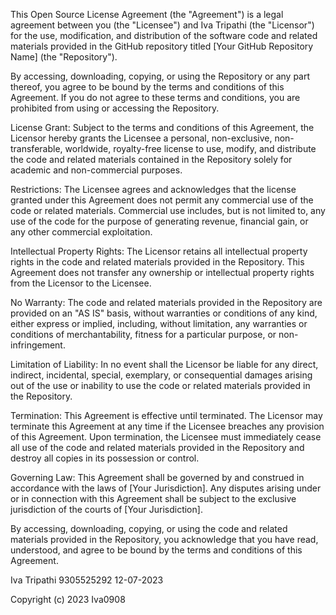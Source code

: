 This Open Source License Agreement (the "Agreement") is a legal agreement between you (the "Licensee") and Iva Tripathi (the "Licensor") for the use, modification, and distribution of the software code and related materials provided in the GitHub repository titled [Your GitHub Repository Name] (the "Repository").

By accessing, downloading, copying, or using the Repository or any part thereof, you agree to be bound by the terms and conditions of this Agreement. If you do not agree to these terms and conditions, you are prohibited from using or accessing the Repository.

License Grant:
Subject to the terms and conditions of this Agreement, the Licensor hereby grants the Licensee a personal, non-exclusive, non-transferable, worldwide, royalty-free license to use, modify, and distribute the code and related materials contained in the Repository solely for academic and non-commercial purposes.

Restrictions:
The Licensee agrees and acknowledges that the license granted under this Agreement does not permit any commercial use of the code or related materials. Commercial use includes, but is not limited to, any use of the code for the purpose of generating revenue, financial gain, or any other commercial exploitation.

Intellectual Property Rights:
The Licensor retains all intellectual property rights in the code and related materials provided in the Repository. This Agreement does not transfer any ownership or intellectual property rights from the Licensor to the Licensee.

No Warranty:
The code and related materials provided in the Repository are provided on an "AS IS" basis, without warranties or conditions of any kind, either express or implied, including, without limitation, any warranties or conditions of merchantability, fitness for a particular purpose, or non-infringement.

Limitation of Liability:
In no event shall the Licensor be liable for any direct, indirect, incidental, special, exemplary, or consequential damages arising out of the use or inability to use the code or related materials provided in the Repository.

Termination:
This Agreement is effective until terminated. The Licensor may terminate this Agreement at any time if the Licensee breaches any provision of this Agreement. Upon termination, the Licensee must immediately cease all use of the code and related materials provided in the Repository and destroy all copies in its possession or control.

Governing Law:
This Agreement shall be governed by and construed in accordance with the laws of [Your Jurisdiction]. Any disputes arising under or in connection with this Agreement shall be subject to the exclusive jurisdiction of the courts of [Your Jurisdiction].

By accessing, downloading, copying, or using the code and related materials provided in the Repository, you acknowledge that you have read, understood, and agree to be bound by the terms and conditions of this Agreement.

Iva Tripathi
9305525292
12-07-2023


Copyright (c) 2023 Iva0908
